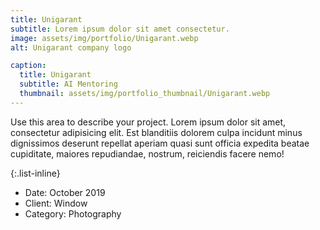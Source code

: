 ```yaml
---
title: Unigarant
subtitle: Lorem ipsum dolor sit amet consectetur.
image: assets/img/portfolio/Unigarant.webp
alt: Unigarant company logo

caption:
  title: Unigarant
  subtitle: AI Mentoring
  thumbnail: assets/img/portfolio_thumbnail/Unigarant.webp
---
```

Use this area to describe your project. Lorem ipsum dolor sit amet, consectetur adipisicing elit. Est blanditiis dolorem culpa incidunt minus dignissimos deserunt repellat aperiam quasi sunt officia expedita beatae cupiditate, maiores repudiandae, nostrum, reiciendis facere nemo!

{:.list-inline}
- Date: October 2019
- Client: Window
- Category: Photography

